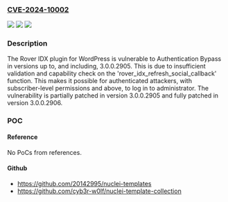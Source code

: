 ### [CVE-2024-10002](https://cve.mitre.org/cgi-bin/cvename.cgi?name=CVE-2024-10002)
![](https://img.shields.io/static/v1?label=Product&message=Rover%20IDX&color=blue)
![](https://img.shields.io/static/v1?label=Version&message=*%3C%3D%203.0.0.2905%20&color=brighgreen)
![](https://img.shields.io/static/v1?label=Vulnerability&message=CWE-288%20Authentication%20Bypass%20Using%20an%20Alternate%20Path%20or%20Channel&color=brighgreen)

### Description

The Rover IDX plugin for WordPress is vulnerable to Authentication Bypass in versions up to, and including, 3.0.0.2905. This is due to insufficient validation and capability check on the 'rover_idx_refresh_social_callback' function. This makes it possible for authenticated attackers, with subscriber-level permissions and above, to log in to administrator. The vulnerability is partially patched in version 3.0.0.2905 and fully patched in version 3.0.0.2906.

### POC

#### Reference
No PoCs from references.

#### Github
- https://github.com/20142995/nuclei-templates
- https://github.com/cyb3r-w0lf/nuclei-template-collection

